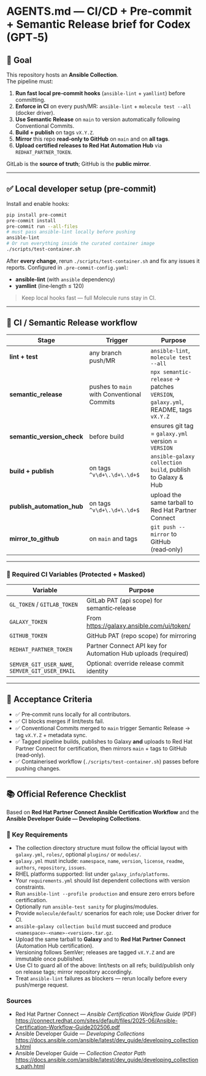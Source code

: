 # AGENTS.md — CI/CD + Pre‑commit + Semantic Release brief for Codex (GPT‑5)

## 🎯 Goal
This repository hosts an **Ansible Collection**.  
The pipeline must:
1. **Run fast local pre‑commit hooks** (`ansible-lint` + `yamllint`) before committing.  
2. **Enforce in CI** on every push/MR: `ansible-lint` + `molecule test --all` (docker driver).  
3. **Use Semantic Release** on `main` to version automatically following Conventional Commits.  
4. **Build + publish** on tags `vX.Y.Z`.  
5. **Mirror** this repo **read‑only to GitHub** on `main` and on **all tags**.  
6. **Upload certified releases to Red Hat Automation Hub** via `REDHAT_PARTNER_TOKEN`.

GitLab is the **source of truth**; GitHub is the **public mirror**.

---

## ✅ Local developer setup (pre‑commit)
Install and enable hooks:
```bash
pip install pre-commit
pre-commit install
pre-commit run --all-files
# must pass ansible-lint locally before pushing
ansible-lint
# Or run everything inside the curated container image
./scripts/test-container.sh
```
After **every change**, rerun `./scripts/test-container.sh` and fix any issues it reports.
Configured in `.pre-commit-config.yaml`:
- **ansible-lint** (with `ansible` dependency)  
- **yamllint** (line‑length ≤ 120)

> Keep local hooks fast — full Molecule runs stay in CI.

---

## 🔧 CI / Semantic Release workflow

| Stage | Trigger | Purpose |
|-------|---------|---------|
| **lint + test** | any branch push/MR | `ansible-lint`, `molecule test --all` |
| **semantic_release** | pushes to `main` with Conventional Commits | `npx semantic-release` → patches `VERSION`, `galaxy.yml`, README, tags `vX.Y.Z` |
| **semantic_version_check** | before build | ensures git tag = `galaxy.yml` version = `VERSION` |
| **build + publish** | on tags `^v\d+\.\d+\.\d+$` | `ansible-galaxy collection build`, publish to Galaxy & Hub |
| **publish_automation_hub** | on tags `^v\d+\.\d+\.\d+$` | upload the same tarball to Red Hat Partner Connect |
| **mirror_to_github** | on `main` and tags | `git push --mirror` to GitHub (read‑only) |

---

### 🔐 Required CI Variables (Protected + Masked)
| Variable | Purpose |
|----------|---------|
| `GL_TOKEN` / `GITLAB_TOKEN` | GitLab PAT (api scope) for semantic‑release |
| `GALAXY_TOKEN` | From https://galaxy.ansible.com/ui/token/ |
| `GITHUB_TOKEN` | GitHub PAT (repo scope) for mirroring |
| `REDHAT_PARTNER_TOKEN` | Partner Connect API key for Automation Hub uploads (required) |
| `SEMVER_GIT_USER_NAME`, `SEMVER_GIT_USER_EMAIL` | Optional: override release commit identity |

---

## 🧪 Acceptance Criteria
- ✅ Pre‑commit runs locally for all contributors.  
- ✅ CI blocks merges if lint/tests fail.  
- ✅ Conventional Commits merged to `main` trigger Semantic Release → tag `vX.Y.Z` + metadata sync.  
- ✅ Tagged pipeline builds, publishes to Galaxy **and** uploads to Red Hat Partner Connect for certification, then mirrors `main` + tags to GitHub (read‑only).
- ✅ Containerised workflow (`./scripts/test-container.sh`) passes before pushing changes.

---

## 📚 Official Reference Checklist
Based on **Red Hat Partner Connect Ansible Certification Workflow** and the **Ansible Developer Guide — Developing Collections**.

### 🔎 Key Requirements
- The collection directory structure must follow the official layout with `galaxy.yml`, `roles/`, optional `plugins/` or `modules/`.  
- `galaxy.yml` must include: `namespace`, `name`, `version`, `license`, `readme`, `authors`, `repository`, `issues`.  
- RHEL platforms supported: list under `galaxy_info/platforms`.  
- Your `requirements.yml` should list dependent collections with version constraints.  
- Run `ansible-lint --profile production` and ensure zero errors before certification.  
- Optionally run `ansible-test sanity` for plugins/modules.  
- Provide `molecule/default/` scenarios for each role; use Docker driver for CI.  
- `ansible-galaxy collection build` must succeed and produce `<namespace>-<name>-<version>.tar.gz`.  
- Upload the same tarball to **Galaxy** and to **Red Hat Partner Connect** (Automation Hub certification).  
- Versioning follows SemVer; releases are tagged `vX.Y.Z` and are immutable once published.  
- Use CI to guard all of the above: lint/tests on all refs; build/publish only on release tags; mirror repository accordingly.
- Treat `ansible-lint` failures as blockers — rerun locally before every push/merge request.

### Sources
- Red Hat Partner Connect — *Ansible Certification Workflow Guide* (PDF)  
  https://connect.redhat.com/sites/default/files/2025-06/Ansible-Certification-Workflow-Guide202506.pdf
- Ansible Developer Guide — *Developing Collections*  
  https://docs.ansible.com/ansible/latest/dev_guide/developing_collections.html
- Ansible Developer Guide — *Collection Creator Path*  
  https://docs.ansible.com/ansible/latest/dev_guide/developing_collections_path.html
